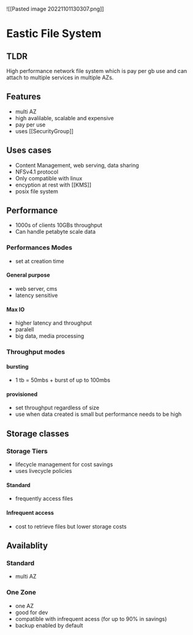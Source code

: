 ![[Pasted image 20221101130307.png]]
# Eastic File System

## TLDR 
High performance network file system which is pay per gb use and can attach to multiple services in multiple AZs.

## Features
- multi AZ
- high avalilable, scalable and expensive
- pay per use
- uses [[SecurityGroup]]

## Uses cases
- Content Management, web serving, data sharing
- NFSv4.1 protocol
- Only compatible with linux
- encyption at rest with [[KMS]]
- posix file system

## Performance
- 1000s of clients 10GBs throughput
- Can handle petabyte scale data

### Performances Modes
- set at creation time

#### General purpose
- web server, cms
- latency sensitive

#### Max IO
- higher latency and throughput
- paralell
- big data, media processing

### Throughput modes

#### bursting
- 1 tb = 50mbs + burst of up to 100mbs

#### provisioned
- set throughput regardless of size
- use when data created is small but performance needs to be high

## Storage classes

### Storage Tiers
- lifecycle management for cost savings
- uses livecycle policies

#### Standard 
- frequently access files

#### Infrequent access
- cost to retrieve files but lower storage costs

## Availablity

### Standard 
- multi AZ

### One Zone
- one AZ
- good for dev
- compatible with infrequent acess (for up to 90% in savings)
- backup enabled by default

